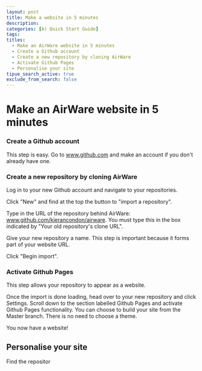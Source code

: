 ```yaml
---
layout: post
title: Make a website in 5 minutes
description:
categories: [A) Quick Start Guide]
tags:
titles:
  - Make an AirWare website in 5 minutes
  - Create a Github account
  - Create a new repository by cloning AirWare
  - Activate Github Pages
  - Personalise your site
tipue_search_active: true
exclude_from_search: false
---
```


# Make an AirWare website in 5 minutes

### Create a Github account

This step is easy. Go to www.github.com and make an account if you don't already have one.

### Create a new repository by cloning AirWare

Log in to your new Github account and navigate to your repositories.

Click "New" and find at the top the button to "import a repository".

Type in the URL of the repository behind AirWare: www.github.com/kierancondon/airware. You must type this in the box indicated by "Your old repository's clone URL".

Give your new repository a name. This step is important because it forms part of your website URL.

Click "Begin import".

### Activate Github Pages

This step allows your repository to appear as a website.

Once the import is done loading, head over to your new repository and click Settings. Scroll down to the section labelled Github Pages and activate Github Pages functionality. You can choose to build your site from the Master branch. There is no need to choose a theme.

You now have a website!

## Personalise your site

Find the repositor
